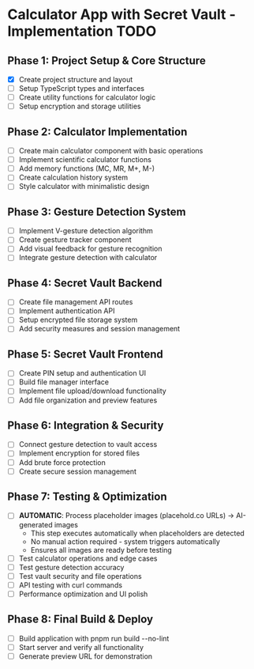 # Calculator App with Secret Vault - Implementation TODO

## Phase 1: Project Setup & Core Structure
- [x] Create project structure and layout
- [ ] Setup TypeScript types and interfaces
- [ ] Create utility functions for calculator logic
- [ ] Setup encryption and storage utilities

## Phase 2: Calculator Implementation
- [ ] Create main calculator component with basic operations
- [ ] Implement scientific calculator functions
- [ ] Add memory functions (MC, MR, M+, M-)
- [ ] Create calculation history system
- [ ] Style calculator with minimalistic design

## Phase 3: Gesture Detection System
- [ ] Implement V-gesture detection algorithm
- [ ] Create gesture tracker component
- [ ] Add visual feedback for gesture recognition
- [ ] Integrate gesture detection with calculator

## Phase 4: Secret Vault Backend
- [ ] Create file management API routes
- [ ] Implement authentication API
- [ ] Setup encrypted file storage system
- [ ] Add security measures and session management

## Phase 5: Secret Vault Frontend
- [ ] Create PIN setup and authentication UI
- [ ] Build file manager interface
- [ ] Implement file upload/download functionality
- [ ] Add file organization and preview features

## Phase 6: Integration & Security
- [ ] Connect gesture detection to vault access
- [ ] Implement encryption for stored files
- [ ] Add brute force protection
- [ ] Create secure session management

## Phase 7: Testing & Optimization
- [ ] **AUTOMATIC**: Process placeholder images (placehold.co URLs) → AI-generated images
  - This step executes automatically when placeholders are detected
  - No manual action required - system triggers automatically
  - Ensures all images are ready before testing
- [ ] Test calculator operations and edge cases
- [ ] Test gesture detection accuracy
- [ ] Test vault security and file operations
- [ ] API testing with curl commands
- [ ] Performance optimization and UI polish

## Phase 8: Final Build & Deploy
- [ ] Build application with pnpm run build --no-lint
- [ ] Start server and verify all functionality
- [ ] Generate preview URL for demonstration